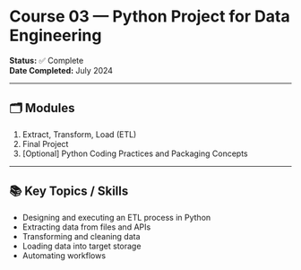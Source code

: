 # Course 03 — Python Project for Data Engineering

**Status:** ✅ Complete  
**Date Completed:** July 2024  

---

## 🗂 Modules
1. Extract, Transform, Load (ETL)  
2. Final Project  
3. [Optional] Python Coding Practices and Packaging Concepts  

---

## 📚 Key Topics / Skills
- Designing and executing an ETL process in Python
- Extracting data from files and APIs
- Transforming and cleaning data
- Loading data into target storage
- Automating workflows

